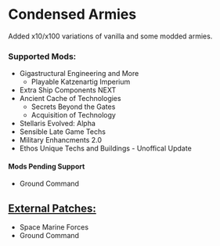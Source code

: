 # Condensed Armies
Added x10/x100 variations of vanilla and some modded armies.

### Supported Mods:
- Gigastructural Engineering and More
	- Playable Katzenartig Imperium
- Extra Ship Components NEXT
- Ancient Cache of Technologies
    - Secrets Beyond the Gates
    - Acquisition of Technology
- Stellaris Evolved: Alpha
- Sensible Late Game Techs
- Military Enhancments 2.0
- Ethos Unique Techs and Buildings - Unoffical Update

#### Mods Pending Support
- Ground Command

## [External Patches:]((https://github.com/PresMemes/CondensedArmiesPatches))
- Space Marine Forces
- Ground Command